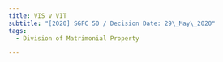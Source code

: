 ```yaml
---
title: VIS v VIT
subtitle: "[2020] SGFC 50 / Decision Date: 29\_May\_2020"
tags:
  - Division of Matrimonial Property

---
```

